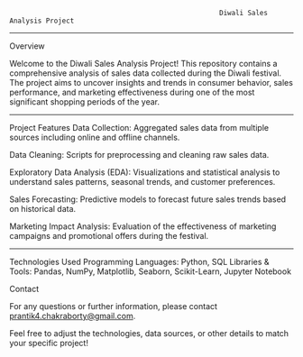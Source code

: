                                                         Diwali Sales Analysis Project

------------------------------------------------------------------------------------------------------------------------------------------------------------------------------------------
Overview

Welcome to the Diwali Sales Analysis Project! This repository contains a comprehensive analysis of sales data collected during the Diwali festival. The project aims to uncover insights and trends in consumer behavior, sales performance, and marketing effectiveness during one of the most significant shopping periods of the year.

------------------------------------------------------------------------------------------------------------------------------------------------------------------------------------------
Project Features
Data Collection: Aggregated sales data from multiple sources including online and offline channels.

Data Cleaning: Scripts for preprocessing and cleaning raw sales data.

Exploratory Data Analysis (EDA): Visualizations and statistical analysis to understand sales patterns, seasonal trends, and customer preferences.

Sales Forecasting: Predictive models to forecast future sales trends based on historical data.

Marketing Impact Analysis: Evaluation of the effectiveness of marketing campaigns and promotional offers during the festival.

------------------------------------------------------------------------------------------------------------------------------------------------------------------------------------------
Technologies Used
Programming Languages: Python, SQL
Libraries & Tools: Pandas, NumPy, Matplotlib, Seaborn, Scikit-Learn, Jupyter Notebook



Contact

For any questions or further information, please contact prantik4.chakraborty@gmail.com.

Feel free to adjust the technologies, data sources, or other details to match your specific project!
